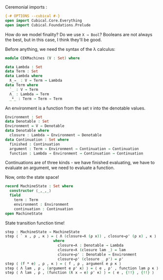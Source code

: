 Ceremonial imports :

```agda
{-# OPTIONS --cubical #-}
open import Cubical.Core.Everything
open import Cubical.Foundations.Prelude
```

How do we model finality? Do we use `X → Bool`? Booleans are not always the best, but in this case, I think they'll be good.

Before anything, we need the syntax of the λ calculus:

```agda
module CEKMachines (V : Set) where

data Lambda : Set
data Term : Set
data Lambda where
  ƛ_⇒_ : V → Term → Lambda
data Term where
  `_ : V → Term
  Λ_ : Lambda → Term
  _*_ : Term → Term → Term
```

An environment is a function from the set `V` into the denotable values.

```agda
Environment : Set
data Denotable : Set
Environment = V → Denotable
data Denotable where
  closure : Lambda → Environment → Denotable
data Continuation : Set where
  finished : Continuation
  argument : Term → Environment → Continuation → Continuation
  function : Lambda → Environment → Continuation → Continuation
```

Continuations are of three kinds - we have finished evaluating, we have to evaluate an argument, we need to evaluate a function.

Now, onto the state space!

```agda
record MachineState : Set where
  constructor ⟨_,_,_⟩ 
  field
    term : Term
    environment : Environment
    continuation : Continuation
open MachineState
```

State transition function time!

```agda
step : MachineState → MachineState
step ⟨ ` x , ρ , κ ⟩ = ⟨ Λ (closure→ƛ (ρ x)) , closure→ρ' (ρ x) , κ ⟩
                      where
                        closure→ƛ : Denotable → Lambda 
                        closure→ƛ (closure lam _) = lam
                        closure→ρ' : Denotable → Environment
                        closure→ρ' (closure _ ρ') = ρ' 
step ⟨ (f * e) , ρ , κ ⟩ = ⟨ f , ρ , argument e ρ κ ⟩
step ⟨ Λ lam , ρ , (argument e ρ' κ) ⟩ = ⟨ e , ρ' , function lam ρ κ ⟩
step ⟨ Λ lam , ρ , (function (ƛ x ⇒ e) ρ' κ) ⟩ = ⟨ e , {!!} , {!!} ⟩ 
```

